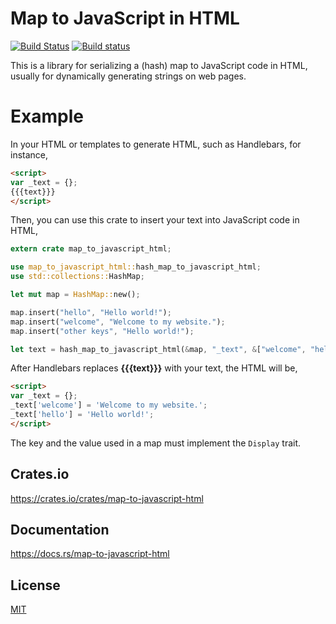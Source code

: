 Map to JavaScript in HTML
====================

[![Build Status](https://travis-ci.org/magiclen/map-to-javascript-html.svg?branch=master)](https://travis-ci.org/magiclen/map-to-javascript-html)
[![Build status](https://ci.appveyor.com/api/projects/status/a0t05l2qxbqp9902/branch/master?svg=true)](https://ci.appveyor.com/project/magiclen/map-to-javascript-html/branch/master)

This is a library for serializing a (hash) map to JavaScript code in HTML, usually for dynamically generating strings on web pages.

# Example

In your HTML or templates to generate HTML, such as Handlebars, for instance,

```html
<script>
var _text = {};
{{{text}}}
</script>
```

Then, you can use this crate to insert your text into JavaScript code in HTML,

```rust
extern crate map_to_javascript_html;

use map_to_javascript_html::hash_map_to_javascript_html;
use std::collections::HashMap;

let mut map = HashMap::new();

map.insert("hello", "Hello world!");
map.insert("welcome", "Welcome to my website.");
map.insert("other keys", "Hello world!");

let text = hash_map_to_javascript_html(&map, "_text", &["welcome", "hello"]);
```

After Handlebars replaces **{{{text}}}** with your text, the HTML will be,

```html
<script>
var _text = {};
_text['welcome'] = 'Welcome to my website.';
_text['hello'] = 'Hello world!';
</script>
```

The key and the value used in a map must implement the `Display` trait.

## Crates.io

https://crates.io/crates/map-to-javascript-html

## Documentation

https://docs.rs/map-to-javascript-html

## License

[MIT](LICENSE)